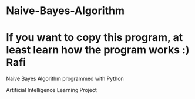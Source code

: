 # Naive-Bayes-Algorithm
# If you want to copy this program, at least learn how the program works :) Rafi

Naive Bayes Algorithm programmed with Python

Artificial Intelligence Learning Project
